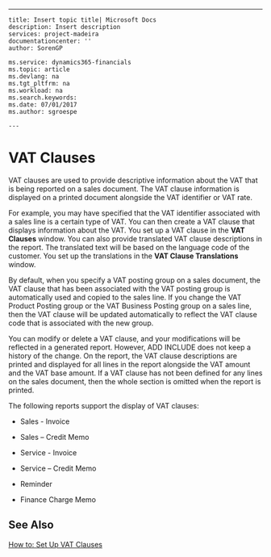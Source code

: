 ---
    title: Insert topic title| Microsoft Docs
    description: Insert description
    services: project-madeira
    documentationcenter: ''
    author: SorenGP

    ms.service: dynamics365-financials
    ms.topic: article
    ms.devlang: na
    ms.tgt_pltfrm: na
    ms.workload: na
    ms.search.keywords:
    ms.date: 07/01/2017
    ms.author: sgroespe

    ---
# VAT Clauses
VAT clauses are used to provide descriptive information about the VAT that is being reported on a sales document. The VAT clause information is displayed on a printed document alongside the VAT identifier or VAT rate.  
  
 For example, you may have specified that the VAT identifier associated with a sales line is a certain type of VAT. You can then create a VAT clause that displays information about the VAT. You set up a VAT clause in the **VAT Clauses** window. You can also provide translated VAT clause descriptions in the report. The translated text will be based on the language code of the customer. You set up the translations in the **VAT Clause Translations** window.  
  
 By default, when you specify a VAT posting group on a sales document, the VAT clause that has been associated with the VAT posting group is automatically used and copied to the sales line. If you change the VAT Product Posting group or the VAT Business Posting group on a sales line, then the VAT clause will be updated automatically to reflect the VAT clause code that is associated with the new group.  
  
 You can modify or delete a VAT clause, and your modifications will be reflected in a generated report. However, ADD INCLUDE<!--[!INCLUDE[navnow](../../includes/navnow_md.md)]--> does not keep a history of the change. On the report, the VAT clause descriptions are printed and displayed for all lines in the report alongside the VAT amount and the VAT base amount. If a VAT clause has not been defined for any lines on the sales document, then the whole section is omitted when the report is printed.  
  
 The following reports support the display of VAT clauses:  
  
-   Sales - Invoice  
  
-   Sales – Credit Memo  
  
-   Service - Invoice  
  
-   Service – Credit Memo  
  
-   Reminder  
  
-   Finance Charge Memo  
  
## See Also  
 [How to: Set Up VAT Clauses](../how-to-set-up-vat-clauses.md)